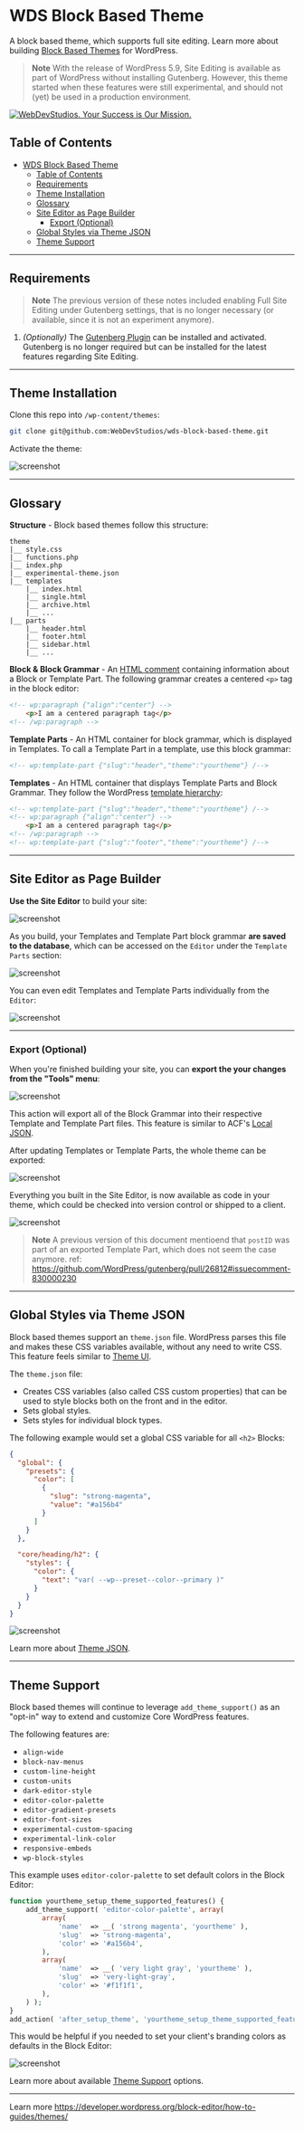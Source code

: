 # WDS Block Based Theme

A block based theme, which supports full site editing. Learn more about building [Block Based Themes](https://developer.wordpress.org/themes/block-themes/) for WordPress.

> **Note**
> With the release of WordPress 5.9, Site Editing is available as part of WordPress without installing Gutenberg. However, this theme started when these features were still experimental, and should not (yet) be used in a production environment.

<a href="https://webdevstudios.com/contact/"><img src="https://webdevstudios.com/wp-content/uploads/2018/04/wds-github-banner.png" alt="WebDevStudios. Your Success is Our Mission."></a>

## Table of Contents

- [WDS Block Based Theme](#wds-block-based-theme)
  - [Table of Contents](#table-of-contents)
  - [Requirements](#requirements)
  - [Theme Installation](#theme-installation)
  - [Glossary](#glossary)
  - [Site Editor as Page Builder](#site-editor-as-page-builder)
    - [Export (Optional)](#export-optional)
  - [Global Styles via Theme JSON](#global-styles-via-theme-json)
  - [Theme Support](#theme-support)

---

## Requirements

> **Note**
> The previous version of these notes included enabling Full Site Editing under Gutenberg settings, that is no longer necessary (or available, since it is not an experiment anymore).

1. _(Optionally)_ The [Gutenberg Plugin](https://wordpress.org/plugins/gutenberg/) can be installed and activated. Gutenberg is no longer required but can be installed for the latest features regarding Site Editing.

---

## Theme Installation

Clone this repo into `/wp-content/themes`:

```bash
git clone git@github.com:WebDevStudios/wds-block-based-theme.git
```

Activate the theme:

![screenshot](https://dl.dropbox.com/s/f372jqm7xtvmcnm/Screen%20Shot%202020-08-18%20at%2011.43.21%20AM.png?dl=0)

---

## Glossary

**Structure** - Block based themes follow this structure:

```text
theme
|__ style.css
|__ functions.php
|__ index.php
|__ experimental-theme.json
|__ templates
    |__ index.html
    |__ single.html
    |__ archive.html
    |__ ...
|__ parts
    |__ header.html
    |__ footer.html
    |__ sidebar.html
    |__ ...
```

**Block & Block Grammar** - An [HTML comment](https://developer.wordpress.org/block-editor/principles/key-concepts/#blocks) containing information about a Block or Template Part. The following grammar creates a centered `<p>` tag in the block editor:

```html
<!-- wp:paragraph {"align":"center"} -->
    <p>I am a centered paragraph tag</p>
<!-- /wp:paragraph -->
```

**Template Parts** - An HTML container for block grammar, which is displayed in Templates. To call a Template Part in a template, use this block grammar:

```html
<!-- wp:template-part {"slug":"header","theme":"yourtheme"} /-->
```

**Templates** - An HTML container that displays Template Parts and Block Grammar. They follow the WordPress [template hierarchy](https://developer.wordpress.org/themes/basics/template-hierarchy/):

```html
<!-- wp:template-part {"slug":"header","theme":"yourtheme"} /-->
<!-- wp:paragraph {"align":"center"} -->
    <p>I am a centered paragraph tag</p>
<!-- /wp:paragraph -->
<!-- wp:template-part {"slug":"footer","theme":"yourtheme"} /-->
```

---

## Site Editor as Page Builder

**Use the Site Editor** to build your site:

![screenshot](https://dl.dropbox.com/s/mvmfh7k6db9mazw/Screenshot%202023-03-10%20at%2012.43.02%20PM.png?dl=0)

As you build, your Templates and Template Part block grammar **are saved to the database**, which can be accessed on the `Editor` under the `Template Parts` section:

![screenshot](https://dl.dropbox.com/s/d923uukrexvlmll/Screenshot%202023-03-10%20at%2012.44.33%20PM.png?dl=0)

You can even edit Templates and Template Parts individually from the `Editor`:

![screenshot](https://dl.dropbox.com/s/5lq5tuidu1ah6es/Screenshot%202023-03-10%20at%2012.48.17%20PM.png?dl=0)

---

### Export (Optional)

When you're finished building your site, you can **export the your changes from the "Tools" menu**:

![screenshot](https://dl.dropbox.com/s/p9j44ao48wtd3pq/Screenshot%202023-03-10%20at%2012.54.47%20PM.png?dl=0)

This action will export all of the Block Grammar into their respective Template and Template Part files. This feature is similar to ACF's [Local JSON](https://www.advancedcustomfields.com/resources/local-json/).

After updating Templates or Template Parts, the whole theme can be exported:

![screenshot](https://dl.dropbox.com/s/ywmhndvcmxwqq7b/Screenshot%202023-03-10%20at%2012.58.57%20PM.png?dl=0)

Everything you built in the Site Editor, is now available as code in your theme, which could be checked into version control or shipped to a client.

![screenshot](https://dl.dropbox.com/s/w6mwivtu36cv7px/Screen%20Shot%202020-08-18%20at%2012.21.16%20PM.png?dl=0)

> **Note**
> A previous version of this document mentioend that `postID` was part of an exported Template Part, which does not seem the case anymore. ref: <https://github.com/WordPress/gutenberg/pull/26812#issuecomment-830000230>

---

## Global Styles via Theme JSON

Block based themes support an `theme.json` file. WordPress parses this file and makes these CSS variables available, without any need to write CSS. This feature feels similar to [Theme UI](https://theme-ui.com).

The `theme.json` file:

- Creates CSS variables (also called CSS custom properties) that can be used to style blocks both on the front and in the editor.
- Sets global styles.
- Sets styles for individual block types.

The following example would set a global CSS variable for all  `<h2>` Blocks:

```json
{
  "global": {
    "presets": {
      "color": [
        {
          "slug": "strong-magenta",
          "value": "#a156b4"
        }
      ]
    }
  },

  "core/heading/h2": {
    "styles": {
      "color": {
        "text": "var( --wp--preset--color--primary )"
      }
    }
  }
}
```

![screenshot](https://dl.dropbox.com/s/265wcfzsuls9vz6/Screen%20Shot%202020-08-18%20at%201.38.40%20PM.png?dl=0)

Learn more about [Theme JSON](https://developer.wordpress.org/block-editor/developers/themes/theme-json/).

---

## Theme Support

Block based themes will continue to leverage `add_theme_support()` as an "opt-in" way to extend and customize Core WordPress features.

The following features are:

- `align-wide`
- `block-nav-menus`
- `custom-line-height`
- `custom-units`
- `dark-editor-style`
- `editor-color-palette`
- `editor-gradient-presets`
- `editor-font-sizes`
- `experimental-custom-spacing`
- `experimental-link-color`
- `responsive-embeds`
- `wp-block-styles`

This example uses `editor-color-palette` to set default colors in the Block Editor:

```php
function yourtheme_setup_theme_supported_features() {
    add_theme_support( 'editor-color-palette', array(
        array(
            'name'  => __( 'strong magenta', 'yourtheme' ),
            'slug'  => 'strong-magenta',
            'color' => '#a156b4',
        ),
        array(
            'name'  => __( 'very light gray', 'yourtheme' ),
            'slug'  => 'very-light-gray',
            'color' => '#f1f1f1',
        ),
    ) );
}
add_action( 'after_setup_theme', 'yourtheme_setup_theme_supported_features' );
```

This would be helpful if you needed to set your client's branding colors as defaults in the Block Editor:

![screenshot](https://dl.dropbox.com/s/qyucddgsub2skn4/Screen%20Shot%202020-08-19%20at%208.06.49%20AM.png?dl=0)

Learn more about available [Theme Support](https://developer.wordpress.org/block-editor/developers/themes/theme-support/) options.

---

Learn more <https://developer.wordpress.org/block-editor/how-to-guides/themes/>
